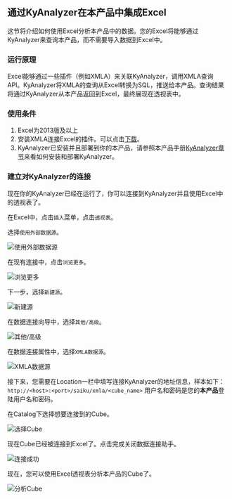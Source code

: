 ## 通过KyAnalyzer在本产品中集成Excel

这节将介绍如何使用Excel分析本产品中的数据。您的Excel将能够通过KyAnalyzer来查询本产品，而不需要导入数据到Excel中。

### 运行原理

Excel能够通过一些插件（例如XMLA）来关联KyAnalyzer，调用XMLA查询API。KyAnalyzer将XMLA的查询从Excel转换为SQL，推送给本产品。查询结果将通过KyAnalyzer从本产品返回到Excel，最终展现在透视表中。

### 使用条件

1. Excel为2013版及以上
2. 安装XMLA连接Excel的插件。可以点击[下载](https://sourceforge.net/projects/xmlaconnect/)。
3. KyAnalyzer已安装并且部署到你的本产品，请参照本产品手册[KyAnalyzer章节](http://docs.kyligence.io/books/v3.1/zh-cn/kyanalyzer/)来看如何安装和部署KyAnalyzer。

### 建立对KyAnalyzer的连接 

现在你的KyAnalyzer已经在运行了，你可以连接到KyAnalyzer并且使用Excel中的透视表了。

在Excel中，点击`插入`菜单，点击`透视表`。

选择`使用外部数据源`。

![使用外部数据源](images/excel_2018_cn/Excel1.png)

在现有连接中，点击`浏览更多`。

![浏览更多](images/excel_2018_cn/Excel2.png)

下一步，选择`新建源`。

![新建源](images/excel_2018_cn/Excel3.png)

在数据连接向导中，选择`其他/高级`。

![其他/高级](images/excel_2018_cn/Excel4.png)

在数据连接属性中，选择`XMLA数据源`。

![XMLA数据源](images/excel_2018_cn/Excel5.png)

接下来，您需要在Location一栏中填写连接KyAnalyzer的地址信息，样本如下：`http://<host>:<port>/saiku/xmla/<cube_name>`
用户名和密码是您的**本产品**登陆用户名和密码。

在Catalog下选择想要连接到的Cube。

![选择Cube](images/excel_2018_cn/excel.png)

现在Cube已经被连接到Excel了。点击完成关闭数据连接助手。

![连接成功](images/excel_2018_cn/Excel7.png)

现在，您可以使用Excel透视表分析本产品的Cube了。

![分析Cube](images/excel_2018_cn/Excel8.png)

